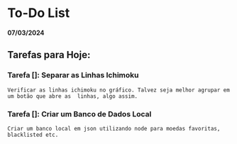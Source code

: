 # To-Do List 

**07/03/2024**

## Tarefas para Hoje:

### Tarefa []: Separar as Linhas Ichimoku
    Verificar as linhas ichimoku no gráfico. Talvez seja melhor agrupar em um botão que abre as  linhas, algo assim.

### Tarefa []: Criar um Banco de Dados Local
    Criar um banco local em json utilizando node para moedas favoritas, blacklisted etc.

    
